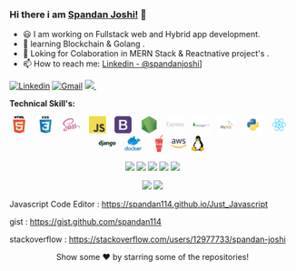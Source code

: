 ### Hi there i am [Spandan Joshi!](https://spandan114.github.io/spandanjoshi-portfolio/) 👋
- 😃 I am working on Fullstack web and Hybrid app development.
- 🌱 learning Blockchain & Golang . 
- 💬 Loking for Colaboration in MERN Stack & Reactnative project's .
- 📫 How to reach me: [Linkedin - @spandanjoshi](https://www.linkedin.com/in/spandan-joshi-39ba94171/)]

[![Linkedin](https://img.shields.io/badge/-LinkedIn-blue?style=flat&logo=Linkedin&logoColor=white)](https://www.linkedin.com/in/spandan-joshi-39ba94171/)
[![Gmail](https://img.shields.io/badge/-Gmail-c14438?style=flat&logo=Gmail&logoColor=white)](mailto:spandanj685@gmail.com)
<a href="https://wa.me/9348982470?text=Hi Job">
  <img src="https://img.shields.io/badge/WHATSAPP-%2325D366.svg?&style=flat-square&logo=whatsapp&logoColor=white" />
</a>
&nbsp;


**Technical Skill's:**  

<p align="center">
<img height="30" src="https://raw.githubusercontent.com/github/explore/80688e429a7d4ef2fca1e82350fe8e3517d3494d/topics/html/html.png">&nbsp;&nbsp;&nbsp;
<img height="30" src="https://raw.githubusercontent.com/github/explore/80688e429a7d4ef2fca1e82350fe8e3517d3494d/topics/css/css.png">&nbsp;&nbsp;&nbsp;
<img height="30" src="https://raw.githubusercontent.com/github/explore/80688e429a7d4ef2fca1e82350fe8e3517d3494d/topics/sass/sass.png">&nbsp;&nbsp;&nbsp;
  <img height="30" src="https://raw.githubusercontent.com/github/explore/80688e429a7d4ef2fca1e82350fe8e3517d3494d/topics/javascript/javascript.png">&nbsp;&nbsp;&nbsp;
<img height="30" src="https://raw.githubusercontent.com/github/explore/80688e429a7d4ef2fca1e82350fe8e3517d3494d/topics/bootstrap/bootstrap.png">&nbsp;&nbsp;&nbsp;
<img height="30" src="https://raw.githubusercontent.com/github/explore/80688e429a7d4ef2fca1e82350fe8e3517d3494d/topics/nodejs/nodejs.png">&nbsp;&nbsp;&nbsp;
<img height="30" src="https://raw.githubusercontent.com/github/explore/80688e429a7d4ef2fca1e82350fe8e3517d3494d/topics/express/express.png">&nbsp;&nbsp;&nbsp;
<img height="30" src="https://raw.githubusercontent.com/github/explore/80688e429a7d4ef2fca1e82350fe8e3517d3494d/topics/mongodb/mongodb.png">&nbsp;&nbsp;&nbsp;
<img height="30" src="https://raw.githubusercontent.com/github/explore/80688e429a7d4ef2fca1e82350fe8e3517d3494d/topics/mysql/mysql.png">&nbsp;&nbsp;&nbsp;
<img height="30" src="https://raw.githubusercontent.com/github/explore/80688e429a7d4ef2fca1e82350fe8e3517d3494d/topics/python/python.png">&nbsp;&nbsp;&nbsp;
<img height="30" src="https://raw.githubusercontent.com/github/explore/80688e429a7d4ef2fca1e82350fe8e3517d3494d/topics/react/react.png">&nbsp;&nbsp;&nbsp;
<img height="30" src="https://raw.githubusercontent.com/github/explore/80688e429a7d4ef2fca1e82350fe8e3517d3494d/topics/django/django.png">&nbsp;&nbsp;&nbsp;
<img height="30" src="https://raw.githubusercontent.com/github/explore/80688e429a7d4ef2fca1e82350fe8e3517d3494d/topics/docker/docker.png">&nbsp;&nbsp;&nbsp;
<img height="30" src="https://raw.githubusercontent.com/github/explore/80688e429a7d4ef2fca1e82350fe8e3517d3494d/topics/gulp/gulp.png">
<img height="30" src="https://raw.githubusercontent.com/github/explore/80688e429a7d4ef2fca1e82350fe8e3517d3494d/topics/aws/aws.png">
<img height="30" src="https://raw.githubusercontent.com/github/explore/80688e429a7d4ef2fca1e82350fe8e3517d3494d/topics/linux/linux.png">
  </p>
<p align="center">
  <img height="30" src="https://cdn.icon-icons.com/icons2/2107/PNG/512/file_type_solidity_icon_130156.png">
  <img height="30" src="https://www.trufflesuite.com/img/truffle-logo-light.svg">
  <img height="30" src="https://www.trufflesuite.com/img/ganache-logomark.svg">
  <img height="30" src="https://www.logo.wine/a/logo/Ethereum/Ethereum-Logo.wine.svg">
  <img height="30" src="https://i.imgur.com/GX0qzK1.jpeg">
</p>



<p align="center">
  <img width="48%" src="https://github-readme-stats.vercel.app/api?username=spandan114&show_icons=true&theme=tokyonight" />
  <img width="48%" src="https://github-readme-streak-stats.herokuapp.com/?user=spandan114&theme=tokyonight" />
</p>

<p>Javascript Code Editor : <a href="https://spandan114.github.io/Just_Javascript/">https://spandan114.github.io/Just_Javascript</a></p>
<p>gist : <a href="https://gist.github.com/spandan114">https://gist.github.com/spandan114</a></p>
<p>stackoverflow : <a href="https://stackoverflow.com/users/12977733/spandan-joshi">https://stackoverflow.com/users/12977733/spandan-joshi</a></p>

<div align="center">
Show some ❤️ by starring some of the repositories!
</div>
